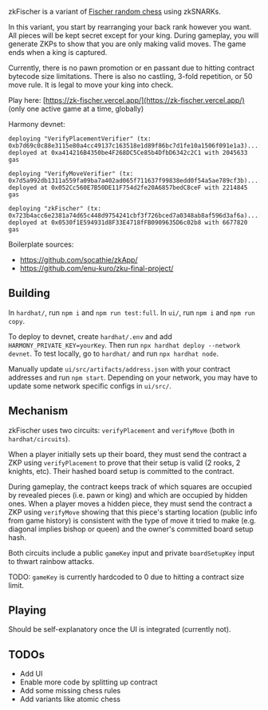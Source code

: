 zkFischer is a variant of [Fischer random chess](https://en.wikipedia.org/wiki/Fischer_random_chess) using zkSNARKs.

In this variant, you start by rearranging your back rank however you want. All pieces will be kept secret except for your king. During gameplay, you will generate ZKPs to show that you are only making valid moves. The game ends when a king is captured.

Currently, there is no pawn promotion or en passant due to hitting contract bytecode size limitations. There is also no castling, 3-fold repetition, or 50 move rule. It is legal to move your king into check.

Play here: [https://zk-fischer.vercel.app/](https://zk-fischer.vercel.app/) (only one active game at a time, globally)

Harmony devnet:
```
deploying "VerifyPlacementVerifier" (tx: 0xb7d69c0c88e3115e80a4cc49137c163518e1d89f86bc7d1fe10a1506f091e1a3)...: deployed at 0xa414216B4350be4F268DC5Ce85b4DfbD6342c2C1 with 2045633 gas

deploying "VerifyMoveVerifier" (tx: 0x7d5a992db1311a559fa09ba7a402ad065f711637f99838edd0f54a5ae789cf3b)...: deployed at 0x052Cc560E7B50DE11F754d2fe20A6857bedC8ceF with 2214845 gas

deploying "zkFischer" (tx: 0x723b4acc6e2381a74d65c448d9754241cbf3f726bced7a0348ab8af596d3af6a)...: deployed at 0x0530f1E594931d8F33E4718fFB0909635D6c02b8 with 6677820 gas
```

Boilerplate sources:
* https://github.com/socathie/zkApp/
* https://github.com/enu-kuro/zku-final-project/


## Building

In `hardhat/`, run `npm i` and `npm run test:full`. In `ui/`, run `npm i` and `npm run copy`.

To deploy to devnet, create `hardhat/.env` and add `HARMONY_PRIVATE_KEY=yourKey`. Then run `npx hardhat deploy --network devnet`. To test locally, go to `hardhat/` and run `npx hardhat node`.

Manually update `ui/src/artifacts/address.json` with your contract addresses and run `npm start`. Depending on your network, you may have to update some network specific configs in `ui/src/`.

## Mechanism

zkFischer uses two circuits: `verifyPlacement` and `verifyMove` (both in `hardhat/circuits`).

When a player initially sets up their board, they must send the contract a ZKP using `verifyPlacement` to prove that their setup is valid (2 rooks, 2 knights, etc). Their hashed board setup is committed to the contract.

During gameplay, the contract keeps track of which squares are occupied by revealed pieces (i.e. pawn or king) and which are occupied by hidden ones. When a player moves a hidden piece, they must send the contract a ZKP using `verifyMove` showing that this piece's starting location (public info from game history) is consistent with the type of move it tried to make (e.g. diagonal implies bishop or queen) and the owner's committed board setup hash.

Both circuits include a public `gameKey` input and private `boardSetupKey` input to thwart rainbow attacks.

TODO: `gameKey` is currently hardcoded to 0 due to hitting a contract size limit.

## Playing

Should be self-explanatory once the UI is integrated (currently not).

## TODOs

* Add UI
* Enable more code by splitting up contract
* Add some missing chess rules
* Add variants like atomic chess